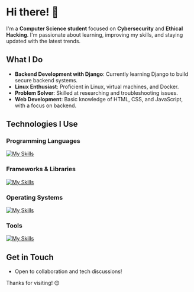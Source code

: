 
# Hi there! 👋

I'm a **Computer Science student** focused on **Cybersecurity** and **Ethical Hacking**. I'm passionate about learning, improving my skills, and staying updated with the latest trends.

## What I Do

- **Backend Development with Django**: Currently learning Django to build secure backend systems.
- **Linux Enthusiast**: Proficient in Linux, virtual machines, and Docker.
- **Problem Solver**: Skilled at researching and troubleshooting issues.
- **Web Development**: Basic knowledge of HTML, CSS, and JavaScript, with a focus on backend.

## Technologies I Use

### Programming Languages
[![My Skills](https://skillicons.dev/icons?i=js,cs,py,sqlite,mysql)](https://skillicons.dev)

### Frameworks & Libraries
[![My Skills](https://skillicons.dev/icons?i=django)](https://skillicons.dev)

### Operating Systems
[![My Skills](https://skillicons.dev/icons?i=kali,linux,windows,raspberrypi)](https://skillicons.dev)

### Tools
[![My Skills](https://skillicons.dev/icons?i=bash,docker,github,vim,vscode,obsidian)](https://skillicons.dev)

## Get in Touch

- Open to collaboration and tech discussions!

Thanks for visiting! 😊



<!--
**xXJuanDavidXx/xXJuanDavidXx** is a ✨ _special_ ✨ repository because its `README.md` (this file) appears on your GitHub profile.

Here are some ideas to get you started:

- 🔭 I’m currently working on ...
- 🌱 I’m currently learning ...
- 👯 I’m looking to collaborate on ...
- 🤔 I’m looking for help with ...
- 💬 Ask me about ...
- 📫 How to reach me: ...
- 😄 Pronouns: ...
- ⚡ Fun fact: ...
-->
